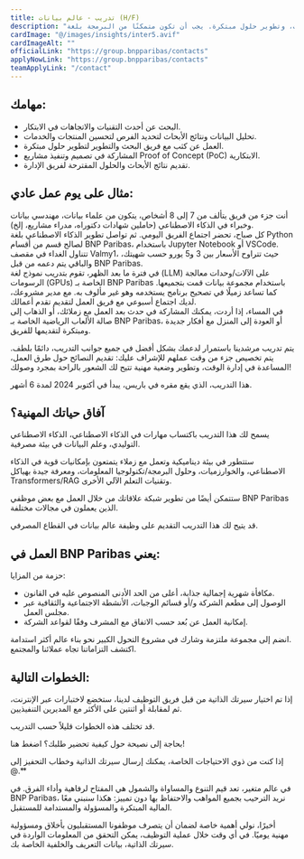 ```yaml
---
title: تدريب - عالم بيانات (H/F)
description: "ستكون مسؤولاً عن البحث وتحليل وتنفيذ تقنيات جديدة لتحسين منتجاتنا وخدماتنا. يجب أن تُظهر قدرتك على العمل ضمن فريق، وتحليل الاحتياجات، وتطوير حلول مبتكرة. يجب أن تكون متمكنًا من البرمجة بلغة Python وأدوات تكنولوجيا المعلومات الأساسية مثل: bash، Git، Docker، إلخ."
cardImage: "@/images/insights/inter5.avif"
cardImageAlt: ""
officialLink: "https://group.bnpparibas/contacts"
applyNowLink: "https://group.bnpparibas/contacts"
teamApplyLink: "/contact"
---
```


## مهامك:

- البحث عن أحدث التقنيات والاتجاهات في الابتكار.
- تحليل البيانات ونتائج الأبحاث لتحديد الفرص لتحسين المنتجات والخدمات.
- العمل عن كثب مع فريق البحث والتطوير لتطوير حلول مبتكرة.
- المشاركة في تصميم وتنفيذ مشاريع Proof of Concept (PoC) الابتكارية.
- تقديم نتائج الأبحاث والحلول المقترحة لفريق الإدارة.

## مثال على يوم عمل عادي:

أنت جزء من فريق يتألف من 7 إلى 8 أشخاص، يتكون من علماء بيانات، مهندسي بيانات وخبراء في الذكاء الاصطناعي (حاملين شهادات دكتوراه، مدراء مشاريع، إلخ).  
كل صباح، تحضر اجتماع الفريق اليومي. ثم تواصل تطوير الذكاء الاصطناعي بلغة Python لصالح قسم من أقسام BNP Paribas، باستخدام Jupyter Notebook أو VSCode.  
تتناول الغداء في مقصف Valmy1، حيث تتراوح الأسعار بين 3 و5 يورو حسب شهيتك، والباقي يتم دعمه من قبل BNP Paribas.  
في فترة ما بعد الظهر، تقوم بتدريب نموذج لغة (LLM) على الآلات/وحدات معالجة الرسومات (GPUs) الخاصة بـ BNP Paribas باستخدام مجموعة بيانات قمت بتجميعها. كما تساعد زميلًا في تصحيح برنامج يستخدمه وهو غير مألوف به. مع مدير مشروعك، لديك اجتماع أسبوعي مع فريق العمل لتقديم تقدم أعمالك.  
في المساء، إذا أردت، يمكنك المشاركة في حدث بعد العمل مع زملائك، أو الذهاب إلى صالة الألعاب الرياضية الخاصة بـ BNP Paribas، أو العودة إلى المنزل مع أفكار جديدة ومبتكرة لتقديمها للفريق.

يتم تدريب مرشدينا باستمرار لدعمك بشكل أفضل في جميع جوانب التدريب، دائمًا بلطف. يتم تخصيص جزء من وقت عملهم للإشراف عليك: تقديم النصائح حول طرق العمل، المساعدة في إدارة الوقت، وتطوير وضعية مهنية تتيح لك الشعور بالراحة بمجرد وصولك!

هذا التدريب، الذي يقع مقره في باريس، يبدأ في أكتوبر 2024 لمدة 6 أشهر.

## آفاق حياتك المهنية؟

يسمح لك هذا التدريب باكتساب مهارات في الذكاء الاصطناعي، الذكاء الاصطناعي التوليدي، وعلم البيانات في بيئة مصرفية.

ستتطور في بيئة ديناميكية وتعمل مع زملاء يتمتعون بإمكانيات قوية في الذكاء الاصطناعي، والخوارزميات، وحلول البرمجة/تكنولوجيا المعلومات، ومعرفة جيدة بهياكل Transformers/RAG وتقنيات التعلم الآلي الأخرى.

ستتمكن أيضًا من تطوير شبكة علاقاتك من خلال العمل مع بعض موظفي BNP Paribas الذين يعملون في مجالات مختلفة.

قد يتيح لك هذا التدريب التقديم على وظيفة عالم بيانات في القطاع المصرفي.

## العمل في BNP Paribas يعني:

حزمة من المزايا:
- مكافأة شهرية إجمالية جذابة، أعلى من الحد الأدنى المنصوص عليه في القانون.
- الوصول إلى مطعم الشركة و/أو قسائم الوجبات، الأنشطة الاجتماعية والثقافية عبر مجلس العمل.
- إمكانية العمل عن بُعد حسب الاتفاق مع المشرف وفقًا لقواعد الشركة.

انضم إلى مجموعة ملتزمة وشارك في مشروع التحول الكبير نحو بناء عالم أكثر استدامة.  
اكتشف التزاماتنا تجاه عملائنا والمجتمع.

## الخطوات التالية:

إذا تم اختيار سيرتك الذاتية من قبل فريق التوظيف لدينا، ستخضع لاختبارات عبر الإنترنت، ثم لمقابلة أو اثنتين على الأكثر مع المديرين التنفيذيين.

قد تختلف هذه الخطوات قليلاً حسب التدريب.

بحاجة إلى نصيحة حول كيفية تحضير طلبك؟ اضغط هنا!

إذا كنت من ذوي الاحتياجات الخاصة، يمكنك إرسال سيرتك الذاتية وخطاب التحفيز إلى @.**

في عالم متغير، تعد قيم التنوع والمساواة والشمول هي المفتاح لرفاهية وأداء الفرق. في BNP Paribas، نريد الترحيب بجميع المواهب والاحتفاظ بها دون تمييز: هكذا سنبني معًا المالية المبتكرة والمسؤولة والمستدامة للمستقبل.

أخيرًا، نولي أهمية خاصة لضمان أن يتصرف موظفونا المستقبليون بأخلاق ومسؤولية مهنية يوميًا. في أي وقت خلال عملية التوظيف، يمكن التحقق من المعلومات الواردة في سيرتك الذاتية، بيانات التعريف والخلفية الخاصة بك.

